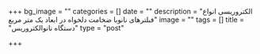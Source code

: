 +++
bg_image = ""
categories = []
date = ""
description = "الکتروریسی انواع فبلترهای نانوبا ضخامت دلخواه در ابعاد یک متر مربع"
image = ""
tags = []
title = "دستگاه نانوالکتروریس"
type = "post"

+++
